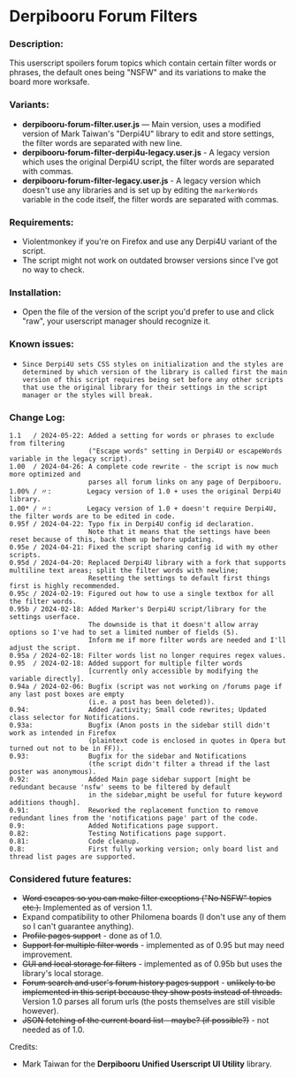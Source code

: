 # Derpibooru Forum Filters

### Description:
This userscript spoilers forum topics which contain certain filter words or phrases, the default ones being "NSFW" and its variations to make the board more worksafe.

### Variants:

- **derpibooru-forum-filter.user.js** — Main version, uses a modified version of Mark Taiwan's "Derpi4U" library to edit and store settings, the filter words are separated with new line.
- **derpibooru-forum-filter-derpi4u-legacy.user.js** - A legacy version which uses the original Derpi4U script, the filter words are separated with commas.
- **derpibooru-forum-filter-legacy.user.js** - A legacy version which doesn't use any libraries and is set up by editing the `markerWords` variable in the code itself, the filter words are separated with commas.

### Requirements:
- Violentmonkey if you're on Firefox and use any Derpi4U variant of the script.
- The script might not work on outdated browser versions since I've got no way to check.

### Installation:

- Open the file of the version of the script you'd prefer to use and click "raw", your userscript manager should recognize it.

### Known issues:

- `Since Derpi4U sets CSS styles on initialization and the styles are determined by which version of the library is called first the main version of this script requires being set before any other scripts that use the original library for their settings in the script manager or the styles will break.`

### Change Log:
```
1.1   / 2024-05-22: Added a setting for words or phrases to exclude from filtering
                    ("Escape words" setting in Derpi4U or escapeWords variable in the legacy script).
1.00  / 2024-04-26: A complete code rewrite - the script is now much more optimized and
                    parses all forum links on any page of Derpibooru.
1.00% / 〃:         Legacy version of 1.0 + uses the original Derpi4U library.
1.00* / 〃:         Legacy version of 1.0 + doesn't require Derpi4U, the filter words are to be edited in code.
0.95f / 2024-04-22: Typo fix in Derpi4U config id declaration.
                    Note that it means that the settings have been reset because of this, back them up before updating.
0.95e / 2024-04-21: Fixed the script sharing config id with my other scripts.
0.95d / 2024-04-20: Replaced Derpi4U library with a fork that supports multiline text areas; split the filter words with newline;
                    Resetting the settings to default first things first is highly recommended.
0.95c / 2024-02-19: Figured out how to use a single textbox for all the filter words.
0.95b / 2024-02-18: Added Marker's Derpi4U script/library for the settings userface.
                    The downside is that it doesn't allow array options so I've had to set a limited number of fields (5).
                    Inform me if more filter words are needed and I'll adjust the script.
0.95a / 2024-02-18: Filter words list no longer requires regex values.
0.95  / 2024-02-18: Added support for multiple filter words
                    [currently only accessible by modifying the variable directly].
0.94a / 2024-02-06: Bugfix (script was not working on /forums page if any last post boxes are empty
                    (i.e. a post has been deleted)).
0.94:               Added /activity; Small code rewrites; Updated class selector for Notifications.
0.93a:              Bugfix (Anon posts in the sidebar still didn't work as intended in Firefox
                    (plaintext code is enclosed in quotes in Opera but turned out not to be in FF)).
0.93:               Bugfix for the sidebar and Notifications
                    (the script didn't filter a thread if the last poster was anonymous).
0.92:               Added Main page sidebar support [might be redundant because 'nsfw' seems to be filtered by default
                    in the sidebar,might be useful for future keyword additions though].
0.91:               Reworked the replacement function to remove redundant lines from the 'notifications page' part of the code.
0.9:                Added Notifications page support.
0.82:               Testing Notifications page support.
0.81:               Code cleanup.
0.8:                First fully working version; only board list and thread list pages are supported.
```

### Considered future features:
- ~~Word escapes so you can make filter exceptions ("No NSFW" topics etc.).~~ Implemented as of version 1.1.
- Expand compatibility to other Philomena boards (I don't use any of them so I can't guarantee anything).
- ~~Profile pages support~~ - done as of 1.0.
- ~~Support for multiple filter words~~ - implemented as of 0.95 but may need improvement.
- ~~GUI and local storage for filters~~ - implemented as of 0.95b but uses the library's local storage.
- ~~Forum search and user's forum history pages support~~ - ~~unlikely to be implemented in this script because they show posts instead of threads.~~ Version 1.0 parses all forum urls (the posts themselves are still visible however).
- ~~JSON fetching of the current board list - maybe? (if possible?)~~ - not needed as of 1.0.

Credits:
- Mark Taiwan for the **Derpibooru Unified Userscript UI Utility** library.
